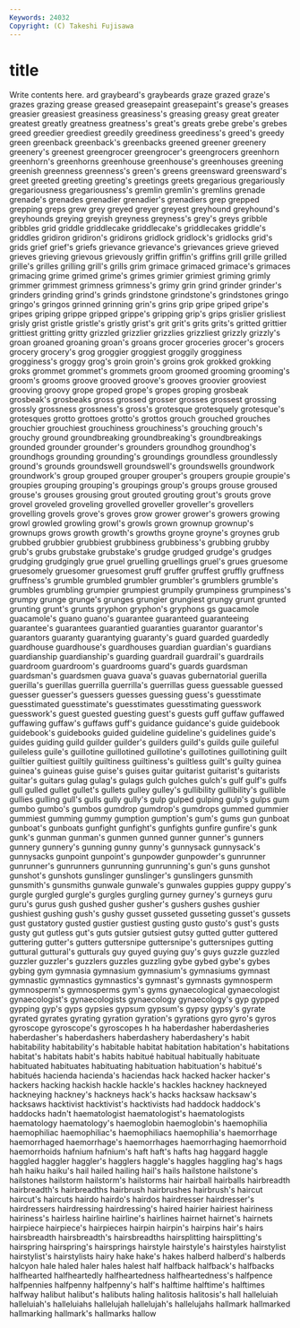 ```yaml
---
Keywords: 24032 
Copyright: (C) Takeshi Fujisawa
---
```


# title

Write contents here.
ard graybeard's graybeards graze grazed
graze's grazes grazing grease greased greasepaint greasepaint's grease's greases greasier
greasiest greasiness greasiness's greasing greasy great greater greatest greatly greatness
greatness's great's greats grebe grebe's grebes greed greedier greediest greedily
greediness greediness's greed's greedy green greenback greenback's greenbacks greened greener
greenery greenery's greenest greengrocer greengrocer's greengrocers greenhorn greenhorn's greenhorns greenhouse
greenhouse's greenhouses greening greenish greenness greenness's green's greens greensward greensward's
greet greeted greeting greeting's greetings greets gregarious gregariously gregariousness gregariousness's
gremlin gremlin's gremlins grenade grenade's grenades grenadier grenadier's grenadiers grep
grepped grepping greps grew grey greyed greyer greyest greyhound greyhound's
greyhounds greying greyish greyness greyness's grey's greys gribble gribbles grid
griddle griddlecake griddlecake's griddlecakes griddle's griddles gridiron gridiron's gridirons gridlock
gridlock's gridlocks grid's grids grief grief's griefs grievance grievance's grievances
grieve grieved grieves grieving grievous grievously griffin griffin's griffins grill
grille grilled grille's grilles grilling grill's grills grim grimace grimaced
grimace's grimaces grimacing grime grimed grime's grimes grimier grimiest griming
grimly grimmer grimmest grimness grimness's grimy grin grind grinder grinder's
grinders grinding grind's grinds grindstone grindstone's grindstones gringo gringo's gringos
grinned grinning grin's grins grip gripe griped gripe's gripes griping
grippe gripped grippe's gripping grip's grips grislier grisliest grisly grist
gristle gristle's gristly grist's grit grit's grits grits's gritted grittier
grittiest gritting gritty grizzled grizzlier grizzlies grizzliest grizzly grizzly's groan
groaned groaning groan's groans grocer groceries grocer's grocers grocery grocery's
grog groggier groggiest groggily grogginess grogginess's groggy grog's groin groin's
groins grok grokked grokking groks grommet grommet's grommets groom groomed
grooming grooming's groom's grooms groove grooved groove's grooves groovier grooviest
grooving groovy grope groped grope's gropes groping grosbeak grosbeak's grosbeaks
gross grossed grosser grosses grossest grossing grossly grossness grossness's gross's
grotesque grotesquely grotesque's grotesques grotto grottoes grotto's grottos grouch grouched
grouches grouchier grouchiest grouchiness grouchiness's grouching grouch's grouchy ground groundbreaking
groundbreaking's groundbreakings grounded grounder grounder's grounders groundhog groundhog's groundhogs grounding
grounding's groundings groundless groundlessly ground's grounds groundswell groundswell's groundswells groundwork
groundwork's group grouped grouper grouper's groupers groupie groupie's groupies grouping
grouping's groupings group's groups grouse groused grouse's grouses grousing grout
grouted grouting grout's grouts grove grovel groveled groveling grovelled groveller
groveller's grovellers grovelling grovels grove's groves grow grower grower's growers
growing growl growled growling growl's growls grown grownup grownup's grownups
grows growth growth's growths groyne groyne's groynes grub grubbed grubbier
grubbiest grubbiness grubbiness's grubbing grubby grub's grubs grubstake grubstake's grudge
grudged grudge's grudges grudging grudgingly grue gruel gruelling gruellings gruel's
grues gruesome gruesomely gruesomer gruesomest gruff gruffer gruffest gruffly gruffness
gruffness's grumble grumbled grumbler grumbler's grumblers grumble's grumbles grumbling grumpier
grumpiest grumpily grumpiness grumpiness's grumpy grunge grunge's grunges grungier grungiest
grungy grunt grunted grunting grunt's grunts gryphon gryphon's gryphons gs
guacamole guacamole's guano guano's guarantee guaranteed guaranteeing guarantee's guarantees guarantied
guaranties guarantor guarantor's guarantors guaranty guarantying guaranty's guard guarded guardedly
guardhouse guardhouse's guardhouses guardian guardian's guardians guardianship guardianship's guarding guardrail
guardrail's guardrails guardroom guardroom's guardrooms guard's guards guardsman guardsman's guardsmen
guava guava's guavas gubernatorial guerilla guerilla's guerillas guerrilla guerrilla's guerrillas
guess guessable guessed guesser guesser's guessers guesses guessing guess's guesstimate
guesstimated guesstimate's guesstimates guesstimating guesswork guesswork's guest guested guesting guest's
guests guff guffaw guffawed guffawing guffaw's guffaws guff's guidance guidance's
guide guidebook guidebook's guidebooks guided guideline guideline's guidelines guide's guides
guiding guild guilder guilder's guilders guild's guilds guile guileful guileless
guile's guillotine guillotined guillotine's guillotines guillotining guilt guiltier guiltiest guiltily
guiltiness guiltiness's guiltless guilt's guilty guinea guinea's guineas guise guise's
guises guitar guitarist guitarist's guitarists guitar's guitars gulag gulag's gulags
gulch gulches gulch's gulf gulf's gulfs gull gulled gullet gullet's
gullets gulley gulley's gullibility gullibility's gullible gullies gulling gull's gulls
gully gully's gulp gulped gulping gulp's gulps gum gumbo gumbo's
gumbos gumdrop gumdrop's gumdrops gummed gummier gummiest gumming gummy gumption
gumption's gum's gums gun gunboat gunboat's gunboats gunfight gunfight's gunfights
gunfire gunfire's gunk gunk's gunman gunman's gunmen gunned gunner gunner's
gunners gunnery gunnery's gunning gunny gunny's gunnysack gunnysack's gunnysacks gunpoint
gunpoint's gunpowder gunpowder's gunrunner gunrunner's gunrunners gunrunning gunrunning's gun's guns
gunshot gunshot's gunshots gunslinger gunslinger's gunslingers gunsmith gunsmith's gunsmiths gunwale
gunwale's gunwales guppies guppy guppy's gurgle gurgled gurgle's gurgles gurgling
gurney gurney's gurneys guru guru's gurus gush gushed gusher gusher's
gushers gushes gushier gushiest gushing gush's gushy gusset gusseted gusseting
gusset's gussets gust gustatory gusted gustier gustiest gusting gusto gusto's
gust's gusts gusty gut gutless gut's guts gutsier gutsiest gutsy
gutted gutter guttered guttering gutter's gutters guttersnipe guttersnipe's guttersnipes gutting
guttural guttural's gutturals guy guyed guying guy's guys guzzle guzzled
guzzler guzzler's guzzlers guzzles guzzling gybe gybed gybe's gybes gybing
gym gymnasia gymnasium gymnasium's gymnasiums gymnast gymnastic gymnastics gymnastics's gymnast's
gymnasts gymnosperm gymnosperm's gymnosperms gym's gyms gynaecological gynaecologist gynaecologist's gynaecologists
gynaecology gynaecology's gyp gypped gypping gyp's gyps gypsies gypsum gypsum's
gypsy gypsy's gyrate gyrated gyrates gyrating gyration gyration's gyrations gyro
gyro's gyros gyroscope gyroscope's gyroscopes h ha haberdasher haberdasheries haberdasher's
haberdashers haberdashery haberdashery's habit habitability habitability's habitable habitat habitation habitation's
habitations habitat's habitats habit's habits habitué habitual habitually habituate habituated
habituates habituating habituation habituation's habitué's habitués hacienda hacienda's haciendas hack
hacked hacker hacker's hackers hacking hackish hackle hackle's hackles hackney
hackneyed hackneying hackney's hackneys hack's hacks hacksaw hacksaw's hacksaws hacktivist
hacktivist's hacktivists had haddock haddock's haddocks hadn't haematologist haematologist's haematologists
haematology haematology's haemoglobin haemoglobin's haemophilia haemophiliac haemophiliac's haemophiliacs haemophilia's haemorrhage
haemorrhaged haemorrhage's haemorrhages haemorrhaging haemorrhoid haemorrhoids hafnium hafnium's haft haft's
hafts hag haggard haggle haggled haggler haggler's hagglers haggle's haggles
haggling hag's hags hah haiku haiku's hail hailed hailing hail's
hails hailstone hailstone's hailstones hailstorm hailstorm's hailstorms hair hairball hairballs
hairbreadth hairbreadth's hairbreadths hairbrush hairbrushes hairbrush's haircut haircut's haircuts hairdo
hairdo's hairdos hairdresser hairdresser's hairdressers hairdressing hairdressing's haired hairier hairiest
hairiness hairiness's hairless hairline hairline's hairlines hairnet hairnet's hairnets hairpiece
hairpiece's hairpieces hairpin hairpin's hairpins hair's hairs hairsbreadth hairsbreadth's hairsbreadths
hairsplitting hairsplitting's hairspring hairspring's hairsprings hairstyle hairstyle's hairstyles hairstylist hairstylist's
hairstylists hairy hake hake's hakes halberd halberd's halberds halcyon hale
haled haler hales halest half halfback halfback's halfbacks halfhearted halfheartedly
halfheartedness halfheartedness's halfpence halfpennies halfpenny halfpenny's half's halftime halftime's halftimes
halfway halibut halibut's halibuts haling halitosis halitosis's hall halleluiah halleluiah's
halleluiahs hallelujah hallelujah's hallelujahs hallmark hallmarked hallmarking hallmark's hallmarks hallow
